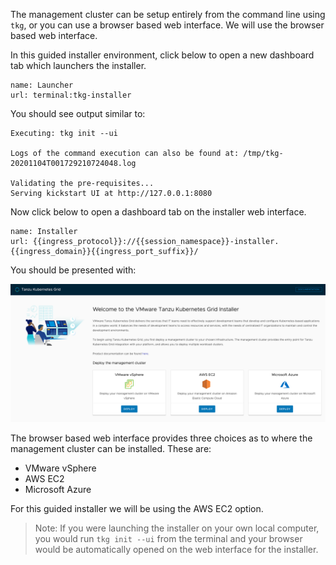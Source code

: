 The management cluster can be setup entirely from the command line using ``tkg``, or you can use a browser based web interface. We will use the browser based web interface.

In this guided installer environment, click below to open a new dashboard tab which launchers the installer.

```dashboard:create-dashboard
name: Launcher
url: terminal:tkg-installer
```

You should see output similar to:

```
Executing: tkg init --ui

Logs of the command execution can also be found at: /tmp/tkg-20201104T001729210724048.log

Validating the pre-requisites...
Serving kickstart UI at http://127.0.0.1:8080
```

Now click below to open a dashboard tab on the installer web interface.

```dashboard:create-dashboard
name: Installer
url: {{ingress_protocol}}://{{session_namespace}}-installer.{{ingress_domain}}{{ingress_port_suffix}}/
```

You should be presented with:

![](images/tkg-installer-ui.png)

The browser based web interface provides three choices as to where the management cluster can be installed. These are:

* VMware vSphere
* AWS EC2
* Microsoft Azure

For this guided installer we will be using the AWS EC2 option.

> Note: If you were launching the installer on your own local computer, you would run ``tkg init --ui`` from the terminal and your browser would be automatically opened on the web interface for the installer.
